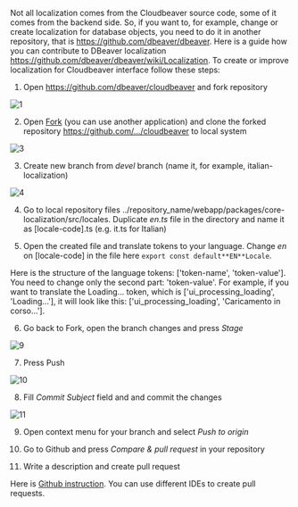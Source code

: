 Not all localization comes from the Cloudbeaver source code, some of it comes from the backend side. So, if you want to, for example, change or create localization for database objects, you need to do it in another repository, that is https://github.com/dbeaver/dbeaver. Here is a guide how you can contribute to DBeaver localization https://github.com/dbeaver/dbeaver/wiki/Localization.   To create or improve localization for Cloudbeaver interface follow these steps:

1. Open https://github.com/dbeaver/cloudbeaver and fork repository

![1](https://user-images.githubusercontent.com/51405061/128645751-a4671c5d-d644-4e2b-84a8-ae9e9cc169a5.png)

2. Open [Fork](https://git-fork.com/) (you can use another application) and clone the forked repository https://github.com/.../cloudbeaver to local system

![3](https://user-images.githubusercontent.com/51405061/128645747-5d9ebd7b-1a3f-4357-adf0-01b2b82a6299.png)

3. Create new branch from _devel_ branch (name it, for example, italian-localization)

![4](https://user-images.githubusercontent.com/51405061/128645746-9581157f-3baa-44c7-a6b3-a25a2aa992b5.png)

4. Go to local repository files ../repository_name/webapp/packages/core-localization/src/locales. Duplicate _en.ts_ file in the directory and name it as [locale-code].ts (e.g. it.ts for Italian)

5. Open the created file and translate tokens to your language. Change _en_ on [locale-code] in the file here `export const default**EN**Locale`.

Here is the structure of the language tokens: ['token-name', 'token-value']. You need to change only the second part: 'token-value'. For example, if you want to translate the Loading... token, which is ['ui_processing_loading', 'Loading...'], it will look like this: ['ui_processing_loading', 'Caricamento in corso...']. 

6. Go back to Fork, open the branch changes and press _Stage_

![9](https://user-images.githubusercontent.com/51405061/128645741-5a75f4ac-f3bc-483b-9488-3ae9e91993bc.png)

7. Press Push

![10](https://user-images.githubusercontent.com/51405061/128645740-90d93cde-4496-4403-9454-592381d19254.png)

8. Fill _Commit Subject_ field and and commit the changes

![11](https://user-images.githubusercontent.com/51405061/128645738-1da0e8f7-bb6c-4ef5-9221-15bd6742c439.png)

9. Open context menu for your branch and select _Push to origin_

10. Go to Github and press _Compare & pull request_ in your repository

11. Write a description and create pull request

Here is [Github instruction](https://docs.github.com/en/github/collaborating-with-pull-requests/proposing-changes-to-your-work-with-pull-requests/creating-a-pull-request-from-a-fork). You can use different IDEs to create pull requests.
